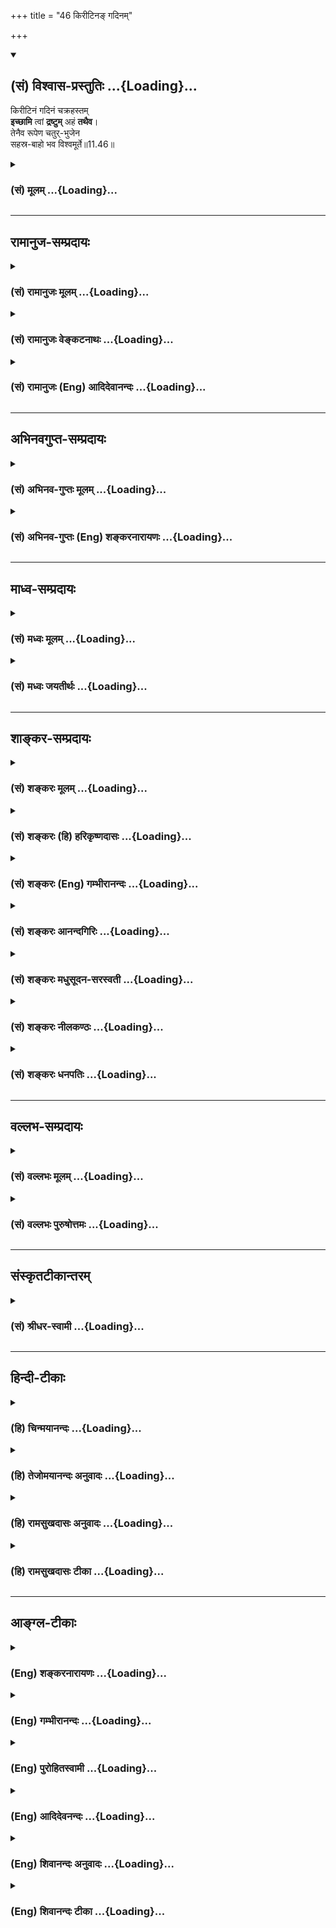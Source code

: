+++
title = "46 किरीटिनङ् गदिनम्"

+++
<div class="js_include" newlevelforh1="2" title="(सं) विश्वास-प्रस्तुतिः" unfilled url="/mahAbhAratam/vyAsaH/shlokashaH/06-bhIShma-parva/03-bhagavad-gItA-parva/saMskRtam/vishvAsa-prastutiH/11_vishva-rUpa-darshana/46_kirITina~N_gadina.md">
<details open><summary><h2>(सं) विश्वास-प्रस्तुतिः ...{Loading}...</h2></summary>

किरीटिनं गदिनं चक्रहस्तम्  
**इच्छामि** त्वां **द्रष्टुम्** अहं **तथैव**।  
तेनैव रूपेण चतुर्-भुजेन  
सहस्र-बाहो भव विश्वमूर्ते॥11.46॥
</details>
</div>
<div class="js_include collapsed" newlevelforh1="3" title="(सं) मूलम्" unfilled url="/mahAbhAratam/vyAsaH/shlokashaH/06-bhIShma-parva/03-bhagavad-gItA-parva/saMskRtam/mUlam/11_vishva-rUpa-darshana/46_kirITina~N_gadina.md">
<details><summary><h3>(सं) मूलम् ...{Loading}...</h3></summary>

किरीटिनं गदिनं चक्रहस्त  
मिच्छामि त्वां द्रष्टुमहं तथैव।  
तेनैव रूपेण चतुर्भुजेन  
सहस्रबाहो भव विश्वमूर्ते।।11.46।।
</details>
</div>


_________________
## रामानुज-सम्प्रदायः
<div class="js_include collapsed" newlevelforh1="3" title="(सं) रामानुजः मूलम्" unfilled url="/mahAbhAratam/vyAsaH/shlokashaH/06-bhIShma-parva/03-bhagavad-gItA-parva/saMskRtam/rAmAnujaH/mUlam/11_vishva-rUpa-darshana/46_kirITina~N_gadina.md">
<details><summary><h3>(सं) रामानुजः मूलम् ...{Loading}...</h3></summary>

।।11.46।।**तथा एव** पूर्ववत् **किरीटिनं गदिनं चक्रहस्तं त्वां द्रष्टुम्
इच्छामि;** अतः **तेन एव** पूर्वसिद्धेन **चतुर्भुजेन रूपेण** युक्तो
**भव** **सहस्रबाहो विश्वमूर्ते** इदानीं सहस्रबाहुत्वेन विश्वशरीरत्वेन
दृश्यमानरूपः त्वं तेन एव रूपेण युक्तो भव इत्यर्थः।

</details>
</div>
<div class="js_include collapsed" newlevelforh1="3" title="(सं) रामानुजः वेङ्कटनाथः" unfilled url="/mahAbhAratam/vyAsaH/shlokashaH/06-bhIShma-parva/03-bhagavad-gItA-parva/saMskRtam/rAmAnujaH/venkaTanAthaH/11_vishva-rUpa-darshana/46_kirITina~N_gadina.md">
<details><summary><h3>(सं) रामानुजः वेङ्कटनाथः ...{Loading}...</h3></summary>

  
  
।।11.46।। तथैव इत्यस्य पूर्वं जगदाश्रयमत्यद्भुतं रूपं द्रष्टुमिच्छन् तथैव
पूर्वरूपं द्रष्टुमिच्छामीत्यर्थभ्रमं व्युदस्यन् अतीतावस्थाविशिष्टस्य कथं
प्रदर्शनं इति शङ्कां चार्थात्परिहरन् अन्वयभेदेन तद्व्याचष्टे -- तथैव
पूर्ववत्किरीटिनमिति। पूर्वदृष्टसजातीयमेव द्रष्टुमिच्छामीत्यर्थः। रूपेण
इत्यत्र तृतीयायाः करणार्थत्वासम्भवात्रूपेण युक्तो भवेत्युक्तम्।
सहस्रबाहूदरविश्वमूर्तिविशिष्टस्य चतुर्भुजरूपयुक्तत्वासम्भवं कालभेदेन
परिहरतिइदानीमिति।  
  

</details>
</div>
<div class="js_include collapsed" newlevelforh1="3" title="(सं) रामानुजः (Eng) आदिदेवानन्दः" unfilled url="/mahAbhAratam/vyAsaH/shlokashaH/06-bhIShma-parva/03-bhagavad-gItA-parva/saMskRtam/rAmAnujaH/english/AdidevAnandaH/11_vishva-rUpa-darshana/46_kirITina~N_gadina.md">
<details><summary><h3>(सं) रामानुजः (Eng) आदिदेवानन्दः ...{Loading}...</h3></summary>

11.46 I wish to see You thus, as before, with a crown, and with a mace and discus in hand. Hence assume again that four-armed shape, shown to me before, O thousand-armed one of Universal Form! Assume that shape in place of what You have now revealed with thousand arms and a cosmic body. Such is the meaning.

</details>
</div>


_________________
## अभिनवगुप्त-सम्प्रदायः
<div class="js_include collapsed" newlevelforh1="3" title="(सं) अभिनव-गुप्तः मूलम्" unfilled url="/mahAbhAratam/vyAsaH/shlokashaH/06-bhIShma-parva/03-bhagavad-gItA-parva/saMskRtam/abhinava-guptaH/mUlam/11_vishva-rUpa-darshana/46_kirITina~N_gadina.md">
<details><summary><h3>(सं) अभिनव-गुप्तः मूलम् ...{Loading}...</h3></summary>

।।11.46।। No commentary.  
  

</details>
</div>
<div class="js_include collapsed" newlevelforh1="3" title="(सं) अभिनव-गुप्तः (Eng) शङ्करनारायणः" unfilled url="/mahAbhAratam/vyAsaH/shlokashaH/06-bhIShma-parva/03-bhagavad-gItA-parva/saMskRtam/abhinava-guptaH/english/shankaranArAyaNaH/11_vishva-rUpa-darshana/46_kirITina~N_gadina.md">
<details><summary><h3>(सं) अभिनव-गुप्तः (Eng) शङ्करनारायणः ...{Loading}...</h3></summary>

11.46 Sri Abhinavagupta did not comment upon this sloka.

</details>
</div>


_________________
## माध्व-सम्प्रदायः
<div class="js_include collapsed" newlevelforh1="3" title="(सं) मध्वः मूलम्" unfilled url="/mahAbhAratam/vyAsaH/shlokashaH/06-bhIShma-parva/03-bhagavad-gItA-parva/saMskRtam/madhvaH/mUlam/11_vishva-rUpa-darshana/46_kirITina~N_gadina.md">
<details><summary><h3>(सं) मध्वः मूलम् ...{Loading}...</h3></summary>

।।11.46।। Sri Madhvacharya did not comment on this sloka.,

</details>
</div>
<div class="js_include collapsed" newlevelforh1="3" title="(सं) मध्वः जयतीर्थः" unfilled url="/mahAbhAratam/vyAsaH/shlokashaH/06-bhIShma-parva/03-bhagavad-gItA-parva/saMskRtam/madhvaH/jayatIrthaH/11_vishva-rUpa-darshana/46_kirITina~N_gadina.md">
<details><summary><h3>(सं) मध्वः जयतीर्थः ...{Loading}...</h3></summary>

।।11.46।। Sri Jayatirtha did not comment on this sloka.  
  

</details>
</div>


_________________
## शाङ्कर-सम्प्रदायः
<div class="js_include collapsed" newlevelforh1="3" title="(सं) शङ्करः मूलम्" unfilled url="/mahAbhAratam/vyAsaH/shlokashaH/06-bhIShma-parva/03-bhagavad-gItA-parva/saMskRtam/shankaraH/mUlam/11_vishva-rUpa-darshana/46_kirITina~N_gadina.md">
<details><summary><h3>(सं) शङ्करः मूलम् ...{Loading}...</h3></summary>

।।11.46।। --,**किरीटिनं** किरीटवन्तं तथा **गदिनं** गदावन्तं **चक्रहस्तम्
इच्छामि त्वां** प्रार्थये त्वां **द्रष्टुम् अहं तथैव;** पूर्ववत्
इत्यर्थः।। यतः एवम्; तस्मात् **तेनैव रूपेण** वसुदेवपुत्ररूपेण
**चतुर्भुजेन; सहस्रबाहो** वार्तमानिकेन विश्वरूपेण; **भव विश्वमूर्ते**
उपसंहृत्य विश्वरूपम्; तेनैव रूपेण भव इत्यर्थः।। अर्जुनं भीतम् उपलभ्य;
उपसंहृत्य विश्वरूपम्; प्रियवचनेन आश्वासयन् श्रीभगवान् उवाच
--,**श्रीभगवानुवाच --,**

</details>
</div>
<div class="js_include collapsed" newlevelforh1="3" title="(सं) शङ्करः (हि) हरिकृष्णदासः" unfilled url="/mahAbhAratam/vyAsaH/shlokashaH/06-bhIShma-parva/03-bhagavad-gItA-parva/saMskRtam/shankaraH/hindI/harikRShNadAsaH/11_vishva-rUpa-darshana/46_kirITina~N_gadina.md">
<details><summary><h3>(सं) शङ्करः (हि) हरिकृष्णदासः ...{Loading}...</h3></summary>

।।11.46।। मैं आपको वैसे ही अर्थात् पहलेहीकी भाँति शिरपर मुकुट धारण किये;
हाथोंमें गदा और चक्र लिये हुए देखना चाहता हूँ। जब कि यह बात है तो हे
सहस्रबाहो हे विश्वमूर्ते अर्थात् वर्तमानविश्वरूपसे ( युक्त ) भगवन् आप
उसी अपने वसुदेवपुत्ररूप चतुर्भुजस्वरूपसे युक्त होइये। अर्थात् इस
विश्वरूपका उपसंहार करके आप वसुदेवपुत्र -- श्रीकृष्णके स्वरूपसे स्थित
होइये।  
  
,

</details>
</div>
<div class="js_include collapsed" newlevelforh1="3" title="(सं) शङ्करः (Eng) गम्भीरानन्दः" unfilled url="/mahAbhAratam/vyAsaH/shlokashaH/06-bhIShma-parva/03-bhagavad-gItA-parva/saMskRtam/shankaraH/english/gambhIrAnandaH/11_vishva-rUpa-darshana/46_kirITina~N_gadina.md">
<details><summary><h3>(सं) शङ्करः (Eng) गम्भीरानन्दः ...{Loading}...</h3></summary>

11.46 Aham, I; icchami, want; drastum, to see; tvam, You; kiritinam,
wearing a crown; as also gadinam, wielding a mace; and cakra-hastam,
holding a disc in hand; i.e., tatha eva, just as before. Since this is
so, therefore, sahasra-baho, O You with a thousand arms-in Your present
Cosmic form; visva-murte, O you of Cosmic form; bhava, apeear; tena eva
rupena, with that very form-with the form of the son of Vasudeva;
caturbhujena, with four hands. The idea is: withdrawing the Cosmic form,
appear in that very form as the son of Vasudeva. Noticing Arjuna to have
become afraid, and withdrawing the Cosmic form, reassuring him with
sweet words-

</details>
</div>
<div class="js_include collapsed" newlevelforh1="3" title="(सं) शङ्करः आनन्दगिरिः" unfilled url="/mahAbhAratam/vyAsaH/shlokashaH/06-bhIShma-parva/03-bhagavad-gItA-parva/saMskRtam/shankaraH/AnandagiriH/11_vishva-rUpa-darshana/46_kirITina~N_gadina.md">
<details><summary><h3>(सं) शङ्करः आनन्दगिरिः ...{Loading}...</h3></summary>

।।11.46।। तदेव दर्शयेत्युक्तं किं तदित्यपेक्षायामाह -- **किरीटिनमिति।**
चक्रं हस्ते यस्य तमिति व्युत्पत्तिं गृहीत्वाह -- **चक्रेति।** मदीयेच्छा
फलपर्यन्ता कर्तव्येत्याह -- **यत इति।** चतुर्भुजत्वे कथं सहस्रबाहुत्वं
तत्राह -- **वार्तमानिकेनेति।** सति विश्वरूपे कथं पूर्वरूपभाक्त्वं तत्राह
-- **उपसंहृत्येति।**

</details>
</div>
<div class="js_include collapsed" newlevelforh1="3" title="(सं) शङ्करः मधुसूदन-सरस्वती" unfilled url="/mahAbhAratam/vyAsaH/shlokashaH/06-bhIShma-parva/03-bhagavad-gItA-parva/saMskRtam/shankaraH/madhusUdana-sarasvatI/11_vishva-rUpa-darshana/46_kirITina~N_gadina.md">
<details><summary><h3>(सं) शङ्करः मधुसूदन-सरस्वती ...{Loading}...</h3></summary>

।।11.46।। तदेव रूपं विवृणोति -- किरीटिनमिति। किरीटवन्तं गदावन्तं
चक्रहस्तं च त्वा त्वां द्रष्टुमिच्छाम्यहं। तथैव पूर्ववदेव। अतस्तेनैव
रूपेण चतुर्भुजेन वसुदेवात्मजत्वेन भव। हे इदानीं सहस्रबाहो; हे
विश्वमूर्ते; उपसंहृत्य विश्वरूपं पूर्वरूपेणैव प्रकटो भवेत्यर्थः। एतेन
सर्वदा चतुर्भुजादिरूपमर्जुनेन भगवतो दृश्यत इत्युक्तम्।

</details>
</div>
<div class="js_include collapsed" newlevelforh1="3" title="(सं) शङ्करः नीलकण्ठः" unfilled url="/mahAbhAratam/vyAsaH/shlokashaH/06-bhIShma-parva/03-bhagavad-gItA-parva/saMskRtam/shankaraH/nIlakaNThaH/11_vishva-rUpa-darshana/46_kirITina~N_gadina.md">
<details><summary><h3>(सं) शङ्करः नीलकण्ठः ...{Loading}...</h3></summary>

।।11.46।। तदेव रुपमाह -- **किरीटिनमिति।** एतेनार्जुनस्य चक्रगदाकिरीटोपेतं
चतुर्भुजं भगवतो रूपं धारणाविषय इति दर्शितम्। हे सहस्रबाहो हे विश्वमूर्ते
सहस्रबाहुत्वादिकमुपसंहृत्य तेनैव रूपेण भव प्रकटो भव।

</details>
</div>
<div class="js_include collapsed" newlevelforh1="3" title="(सं) शङ्करः धनपतिः" unfilled url="/mahAbhAratam/vyAsaH/shlokashaH/06-bhIShma-parva/03-bhagavad-gItA-parva/saMskRtam/shankaraH/dhanapatiH/11_vishva-rUpa-darshana/46_kirITina~N_gadina.md">
<details><summary><h3>(सं) शङ्करः धनपतिः ...{Loading}...</h3></summary>

।।11.46।। तदेवेत्युक्तं विशदयति। किरीटवन्तं तथा गदावन्तं चक्रं सुदर्शनं
हस्ते यस्य तादृशं त्वामहं द्रष्टुमिच्छामि तस्मान्मदिच्छानुसारेणैव हे
सहस्त्रबाहो; हे विस्वमूर्ते; मदिच्छापरिसमाप्त्या पुनरपि विश्वमूर्तित्वं
तिरोधाय तेनैव रुपेण वसुदेवपुत्रमूर्तिरुपेण सहस्त्रबाहुत्वं तिरोधाय
चतुर्भुजेन तथैव पूर्वरुपेण प्रकटीभवेत्यर्थः।

</details>
</div>


_________________
## वल्लभ-सम्प्रदायः
<div class="js_include collapsed" newlevelforh1="3" title="(सं) वल्लभः मूलम्" unfilled url="/mahAbhAratam/vyAsaH/shlokashaH/06-bhIShma-parva/03-bhagavad-gItA-parva/saMskRtam/vallabhaH/mUlam/11_vishva-rUpa-darshana/46_kirITina~N_gadina.md">
<details><summary><h3>(सं) वल्लभः मूलम् ...{Loading}...</h3></summary>

।।11.46।। तदेव रूपं विशेषयन् भगवन्तं प्रार्थयते -- किरीटिनमिति। तदनेन
श्रीकृष्णं अर्जुन एवमेव षड्गुणगणालङ्कृतं चतुर्भुजं पश्यति स्मेति गम्यते।
द्विभुजं तु सदैवेति। न पुष्टिमिश्रमभक्तस्य जायते निर्भया रुचिः। स्वतः
प्रवृत्तिजनिकाक्षरमात्रैकदर्शने। क्षराक्षरातीतहरे रसानन्दमहोदधेः।
स्वरूपामृतमग्नानां नान्यत्र स्याद्रतिः क्वचित्। इत्यभिप्रायमाज्ञाय
गोपानामिव तस्य च। आश्वासयन् भीतमेनमुवाच भगवान्पुनः।

</details>
</div>
<div class="js_include collapsed" newlevelforh1="3" title="(सं) वल्लभः पुरुषोत्तमः" unfilled url="/mahAbhAratam/vyAsaH/shlokashaH/06-bhIShma-parva/03-bhagavad-gItA-parva/saMskRtam/vallabhaH/puruShottamaH/11_vishva-rUpa-darshana/46_kirITina~N_gadina.md">
<details><summary><h3>(सं) वल्लभः पुरुषोत्तमः ...{Loading}...</h3></summary>

  
  
।।11.46।। रूपं विशिनष्टि -- किरीटिनमिति। किरीटवन्तं गदावन्तं चक्रहस्तं
त्वामहं तथैव पूर्ववदेव द्रष्टुमिच्छामि। अतो हे सहस्रबाहो
अगणितक्रियाशक्तिमन् विश्वमूर्ते तेनैव चतुर्भुजेन रूपेण भव प्रकटो
भवेत्यर्थः।  
  

</details>
</div>


_________________
## संस्कृतटीकान्तरम्
<div class="js_include collapsed" newlevelforh1="3" title="(सं) श्रीधर-स्वामी" unfilled url="/mahAbhAratam/vyAsaH/shlokashaH/06-bhIShma-parva/03-bhagavad-gItA-parva/saMskRtam/shrIdhara-svAmI/11_vishva-rUpa-darshana/46_kirITina~N_gadina.md">
<details><summary><h3>(सं) श्रीधर-स्वामी ...{Loading}...</h3></summary>

।।11.46।। तदेव रूपं विशेषयन्नाह **-- किरीटिनमिति।** किरीटिनं गदावन्तं
चक्रहस्तं च त्वां द्रष्टुमिच्छामि पूर्वं यथा दृष्टोऽस्मि तथैव। अतो हे
सहस्रबाहो; विश्वमूर्ते; इदं विश्वरूपं संहृत्य तेनैव किरीटादियुक्तेन
चतुर्भुजेन रूपेण भवाविर्भव। तदनेन श्रीकृष्णमर्जुनः पूर्वमपि
किरीटादियुक्तमेव पश्यतीति गम्यते। यत्तु पूर्वमुक्तं
विश्वरूपदर्शनेकिरीटिनं गदिनं चक्रिणं च पश्यामि इति
तद्बहुकिरीटाद्यभिप्रायेण। यद्वा। एतावन्तं कालं यं त्वां किरीटिनं गदिनं
चक्रिणं च सुप्रसन्नमपश्यं तमेवेदानीं तेजोराशिं दुर्निरीक्ष्यं
पश्यामीत्येवं तत्र बहुवचनव्यक्तिरित्यविरोधः।

</details>
</div>


_________________
## हिन्दी-टीकाः
<div class="js_include collapsed" newlevelforh1="3" title="(हि) चिन्मयानन्दः" unfilled url="/mahAbhAratam/vyAsaH/shlokashaH/06-bhIShma-parva/03-bhagavad-gItA-parva/hindI/chinmayAnandaH/11_vishva-rUpa-darshana/46_kirITina~N_gadina.md">
<details><summary><h3>(हि) चिन्मयानन्दः ...{Loading}...</h3></summary>

।।11.46।। यहाँ अर्जुन अपनी इच्छा को स्पष्ट शब्दों में प्रदर्शित करता है
कि; मैं आपको पूर्ववत् देखना चाहता हूँ। वह भगवान् के विराट् रूप को देखकर
भयभीत हो गया है; जो उन्होंने सम्पूर्ण विश्व के साथ अपने एकत्व को दर्शाने
के लिए धारण किया था। वेदान्त द्वारा प्रतिपादित निर्गुण; निराकार तत्त्व या
समष्टि के सिद्धांत का जब प्रत्यक्ष अनुभव किया जाता है; तो विरले लोगों
में ही वह बौद्धिक धारणाशक्ति होती है कि वे उस सत्य को उसकी पूर्णता में
समझकर उसका ध्यान कर सकते हैं। यदि कभी बुद्धि उसे धारण कर भी पाती है; तो
प्राय भक्त का हृदय उसके साथ अधिक काल तक तादात्म्य नहीं बनाये रख पाता है।
मन के स्तर पर सत्य को केवल रूपकों के द्वारा ही समझकर उसका आनन्द अनुभव
किया जा सकता है; सीधे ही उसके पूर्ण वैभव के द्वारा कभी नहीं। इस श्लोक में
अर्जुन भगवान् वासुदेव के सौम्य रूप को बताता है; जो भागवत के भगवान्
विष्णु का पारम्परिक रूप है। सब पुराणों में ईश्वर का वर्णन रूपक की भाषा
में करते हुए उसे चतुर्भुज के रूप में चितित्र किया गया है। शरीर शास्त्र
के विद्यार्थियों को यह कोई प्रकृति की आसाधारण निर्मिति ही प्रतीत हो सकती
है। हम भूल जाते हैं कि वास्तव में यह सत्य का केवल एक सांकेतिक रूपक
है। भगवान् की ये चार भुजाएं अन्तकरण चतुष्टय अर्थात् मन; बुद्धि; चित्त और
अहंकार के प्रतीक हैं। पुराणों में ही चतुर्भुजधारी भगवान् का वर्ण नील कहा
गया है तथा वे पीताम्बरधारी हैं अर्थात् वे पीत वस्त्र धरण किये हुए हैं।
नीलवर्ण से अभिप्राय उनकी अनन्तता से है असीम वस्तु सदा नीलवर्ण प्रतीत
होती है; जैसे ग्रीष्म ऋतु का निरभ्र आकाश अथवा गहरा सागर। पृथ्वी का वर्ण
है पीत। इस प्रकार भगवान् विष्णु के रूप का अर्थ यह हुआ कि अनन्त परमात्मा
परिच्छिन्नता को धारण कर अन्तकरण चतुष्टय के द्वारा जीवन का खेल खेलता
है। यह भी ध्यान देने योग्य बात है कि सभी धर्मों में ईश्वर का वर्णन एक ही
प्रकार से किया गया है। वह परमेश्वर सर्वज्ञ और सर्वशक्तिमान् है। ईश्वर के
बाहुबल से ही मनुष्य सफलता प्राप्त करता है; इसलिए सर्वशक्तिमान् भगवान् का
निर्देश चतुर्भुजधारी के रूप में ही किया जा सकता है। भगवान् विष्णु
शंखचक्रगदापद्मधारी हैं। शंखनाद के द्वारा भगवान् सब को अपने समीप आने का
आह्वान करते हैं। यदि मनुष्य अपने हृदय के श्रेष्ठ भावनारूपी शंखनाद को
अनसुना कर देता है; तो दुख के रूप में उस पर गदा का आघात होता है। इतने पर
भी यदि मनुष्य अपने में सुधार नहीं लाता है; तो अन्तिम परिणाम है चक्र के
द्वारा शिरच्छेद अर्थात् परमपुरुषार्थ की अप्राप्ति रूप नाश। इसके विपरीत;
यदि कोई मनुष्य दिव्य जीवन का आह्वान सुनकर उसका पूर्ण अनुकरण करता है; तो
उसे पद्म अर्थात् कमल की प्राप्ति होती है। हिन्दू धर्म में कमल पुष्प
आध्यात्मिक पूर्णता एव शान्ति का प्रतीत है। भारतीय संस्कृति में यह
सुखसमृद्धि का भी प्रतीक है। पाश्चात्य देशों में शान्ति का प्रतीक शुभ्र
कपोत माना जाता है। संक्षेप में; अर्जुन चाहता है कि भगवान् अपने सौम्यरूप
और शान्तभाव में प्रकट हों। वेदान्त के प्रारम्भिक और नवदीक्षित
विद्यार्थियों के लिए सतत सूक्ष्म दार्शनिक विचारों की गति बनाये रख पाना
कठिन होता है। बुद्धि की ऐसी थकान भरी अवस्था में; उत्साही साधकों के लिए
ऐसे विश्वसनीय विश्रामस्थल की आवश्यकता होती है; जहाँ विश्राम करके वे पुन
नवचैतन्य से युक्त हो सकते हों। यह शान्ति की शय्या है भगवान् का सगुण;
साकार और सौम्यरूप। अर्जुन को भयभीत देखकर; भगवान् अपने विराट रूप का
उपसंहार करके मधुर वचनों में उसे आश्वस्त करते हुए कहते हैं

</details>
</div>
<div class="js_include collapsed" newlevelforh1="3" title="(हि) तेजोमयानन्दः अनुवादः" unfilled url="/mahAbhAratam/vyAsaH/shlokashaH/06-bhIShma-parva/03-bhagavad-gItA-parva/hindI/tejomayAnandaH/anuvAdaH/11_vishva-rUpa-darshana/46_kirITina~N_gadina.md">
<details><summary><h3>(हि) तेजोमयानन्दः अनुवादः ...{Loading}...</h3></summary>

।।11.46।। मैं आपको उसी प्रकार मुकुटधारी, गदा और चक्र हाथ में लिए हुए
देखना चाहता हूँ। हे विश्वमूर्ते! हे सहस्रबाहो! आप उस चतुर्भुजरूप के ही
बन जाइए।।

</details>
</div>
<div class="js_include collapsed" newlevelforh1="3" title="(हि) रामसुखदासः अनुवादः" unfilled url="/mahAbhAratam/vyAsaH/shlokashaH/06-bhIShma-parva/03-bhagavad-gItA-parva/hindI/rAmasukhadAsaH/anuvAdaH/11_vishva-rUpa-darshana/46_kirITina~N_gadina.md">
<details><summary><h3>(हि) रामसुखदासः अनुवादः ...{Loading}...</h3></summary>

।।11.46।।****मैं आपको वैसे ही किरीटधारी, गदाधारी और हाथमें चक्र लिये
हुए देखना चाहता हूँ। इसलिये हे सहस्रबाहो ! हे विश्वमूर्ते ! आप उसी
चतुर्भुजरूपसे हो जाइये।

</details>
</div>
<div class="js_include collapsed" newlevelforh1="3" title="(हि) रामसुखदासः टीका" unfilled url="/mahAbhAratam/vyAsaH/shlokashaH/06-bhIShma-parva/03-bhagavad-gItA-parva/hindI/rAmasukhadAsaH/TIkA/11_vishva-rUpa-darshana/46_kirITina~N_gadina.md">
<details><summary><h3>(हि) रामसुखदासः टीका ...{Loading}...</h3></summary>

।।11.46।।***व्याख्या--*'किरीटनं गदिनं चक्रहस्तमिच्छामि त्वां द्रष्टुमहं
तथैव--**जिसमें आपने सिरपर दिव्य मुकुट तथा हाथोंमें गदा और चक्र धारण कर
रखे हैं, उसी रूपको मैं देखना चाहता हूँ।  
  
**'तथैव'** कहनेका तात्पर्य है कि मेरे द्वारा **'द्रष्टुमिच्छामि ते
रूपम्'** (11। 3) ऐसी इच्छा प्रकट करनेसे आपने विराट्रूप दिखाया। अब मैं
अपनी इच्छा बाकी क्यों रखूँ; अतः मैंने आपके विराट्रूपमें जैसा सौम्य
चतुर्भुजरूप देखा है, वैसा-का-वैसा ही रूप मैं अब देखना चाहता हूँ --
'**इच्छामि त्वां द्रष्टुमहं तथैव।**

</details>
</div>


_________________
## आङ्ग्ल-टीकाः
<div class="js_include collapsed" newlevelforh1="3" title="(Eng) शङ्करनारायणः" unfilled url="/mahAbhAratam/vyAsaH/shlokashaH/06-bhIShma-parva/03-bhagavad-gItA-parva/english/shankaranArAyaNaH/11_vishva-rUpa-darshana/46_kirITina~N_gadina.md">
<details><summary><h3>(Eng) शङ्करनारायणः ...{Loading}...</h3></summary>

11.46. I desire to see You in the same manner, wearing crown, holding the club and the discuss in hand; please be with the same form having four hands, O Thousand-armed One ! O Universal Form !

</details>
</div>
<div class="js_include collapsed" newlevelforh1="3" title="(Eng) गम्भीरानन्दः" unfilled url="/mahAbhAratam/vyAsaH/shlokashaH/06-bhIShma-parva/03-bhagavad-gItA-parva/english/gambhIrAnandaH/11_vishva-rUpa-darshana/46_kirITina~N_gadina.md">
<details><summary><h3>(Eng) गम्भीरानन्दः ...{Loading}...</h3></summary>

11.46 I want to see You just as before, wearing a crown, wielding a mace, and holding a disc in hand. O You with thousand arms, O You of Cosmic form, appear with that very form with four hands.

</details>
</div>
<div class="js_include collapsed" newlevelforh1="3" title="(Eng) पुरोहितस्वामी" unfilled url="/mahAbhAratam/vyAsaH/shlokashaH/06-bhIShma-parva/03-bhagavad-gItA-parva/english/purohitasvAmI/11_vishva-rUpa-darshana/46_kirITina~N_gadina.md">
<details><summary><h3>(Eng) पुरोहितस्वामी ...{Loading}...</h3></summary>

11.46 I long to see Thee as thou wert before, with the crown, the sceptre and the discus in Thy hands; in Thy other Form, with Thy four hands, O Thou Whose arms are countless and Whose forms are infinite.

</details>
</div>
<div class="js_include collapsed" newlevelforh1="3" title="(Eng) आदिदेवनन्दः" unfilled url="/mahAbhAratam/vyAsaH/shlokashaH/06-bhIShma-parva/03-bhagavad-gItA-parva/english/AdidevanandaH/11_vishva-rUpa-darshana/46_kirITina~N_gadina.md">
<details><summary><h3>(Eng) आदिदेवनन्दः ...{Loading}...</h3></summary>

11.46 I wish to see You ever as before, with crown and with mace and discus in hand. Assume again that four-armed shape, O Thou the thosand armed, of Universal Form!

</details>
</div>
<div class="js_include collapsed" newlevelforh1="3" title="(Eng) शिवानन्दः अनुवादः" unfilled url="/mahAbhAratam/vyAsaH/shlokashaH/06-bhIShma-parva/03-bhagavad-gItA-parva/english/shivAnandaH/anuvAdaH/11_vishva-rUpa-darshana/46_kirITina~N_gadina.md">
<details><summary><h3>(Eng) शिवानन्दः अनुवादः ...{Loading}...</h3></summary>

11.46 I desire to see Thee as before, crowned, bearing a mace, with the discus in hand, in Thy former form only, having four arms, O thousand-armed, Cosmic Form (Being).

</details>
</div>
<div class="js_include collapsed" newlevelforh1="3" title="(Eng) शिवानन्दः टीका" unfilled url="/mahAbhAratam/vyAsaH/shlokashaH/06-bhIShma-parva/03-bhagavad-gItA-parva/english/shivAnandaH/TIkA/11_vishva-rUpa-darshana/46_kirITina~N_gadina.md">
<details><summary><h3>(Eng) शिवानन्दः टीका ...{Loading}...</h3></summary>

11.46 किरीटिनम् wearing crown; गदिनम् bearing a mace; चक्रहस्तम् with a discus in the hand; इच्छामि (I) desire; त्वाम् Thee; द्रष्टुम् to see;
अहम् I; तथैव as before; तेनैव that same; रूपेण of form; चतुर्भुजेन (by)
fourarmed; सहस्रबाहो O thousandarmed; भव be; विश्वमूर्ते O Universal Form.Commentary Arjuna says O Lord in the Cosmic Form I do not know where to turn and to whom to address myself. I am frightened. I am longing to see Thee with conch; discus; mace and lotus. Withdraw Thy Cosmic Form. Assume that same fourarmed form as before.Spiritual aspirants are ofen impatient to have the highest spiritual experiences immediately they begin their Sadhana. This is wrong. They will not be able to withstand the great power that will,surge into them. Be patientO thousandarmed refers to the Cosmic Form.

</details>
</div>
